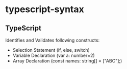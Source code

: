 # typescript-syntax
## TypeScript
Identifies and Validates following constructs:
- Selection Statement (if, else, switch)
- Variable Declaration (var a: number=2)
- Array Declaration (const names: string[] = ["ABC"];)